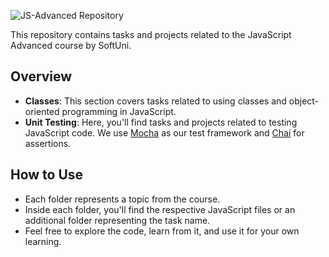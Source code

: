 ![JS-Advanced Repository](https://via.placeholder.com/800x100/FFA500/000000?text=JS-Advanced+Repository)

This repository contains tasks and projects related to the JavaScript Advanced course by SoftUni.



## Overview
- **Classes**: This section covers tasks related to using classes and object-oriented programming in JavaScript.
- **Unit Testing**: Here, you'll find tasks and projects related to testing JavaScript code. We use [Mocha](https://mochajs.org/) as our test framework and [Chai](https://www.chaijs.com/) for assertions.

## How to Use 
- Each folder represents a topic from the course.
- Inside each folder, you'll find the respective JavaScript files or an additional folder representing the task name.
- Feel free to explore the code, learn from it, and use it for your own learning.


